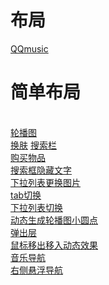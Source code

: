 <h1>布局</h1>
<a href="http://htmlpreview.github.io/?https://github.com/firencefido/-/blob/master/QQMusic/index.html">QQmusic</a>
<h1>简单布局</h1><br>
<a href="http://htmlpreview.github.io/?https://github.com/firencefido/-/blob/master/simple/01%E8%B6%85%E7%BA%A7%E7%AE%80%E5%8D%95%E8%BD%AE%E6%92%AD%E5%9B%BE/index.html">轮播图</a><br>
<a href="http://htmlpreview.github.io/?https://github.com/firencefido/-/blob/master/simple/02%E7%99%BE%E5%BA%A6%E7%AE%80%E5%8D%95%E6%8D%A2%E8%82%A4/index.html">换肤</a>
<a href="https://github.com/firencefido/-/blob/master/simple/04%E4%BB%BF%E6%B7%98%E5%AE%9D%E6%90%9C%E7%B4%A2%E6%A1%86/index.html">搜索栏</a><br>
<a href="http://htmlpreview.github.io/?https://github.com/firencefido/-/blob/master/simple/04%E6%B7%98%E5%AE%9D%E8%B4%AD%E4%B9%B0%E9%A1%B5%E5%95%86%E5%93%81/index.html">购买物品</a><br>
<a href="https://github.com/firencefido/-/blob/master/simple/05%E4%BB%BF%E4%BA%AC%E4%B8%9C%E7%82%B9%E5%87%BB%E6%90%9C%E7%B4%A2%E6%A1%86%E9%9A%90%E8%97%8F%E6%96%87%E5%AD%97/index.html">搜索框隐藏文字</a><br>
<a href="http://htmlpreview.github.io/?https://github.com/firencefido/-/blob/master/simple/07%E4%B8%8B%E6%8B%89%E5%88%97%E8%A1%A8%E6%8D%A2%E8%82%A4/index.html">下拉列表更换图片</a><br>
<a href="http://htmlpreview.github.io/?https://github.com/firencefido/-/blob/master/simple/08tab/index1.html">tab切换</a><br>
<a href="http://htmlpreview.github.io/?https://github.com/firencefido/-/blob/master/simple/09%E6%98%9F%E5%BA%A7%E8%BF%90%E5%8A%BF/index.html">下拉列表切换</a><br>
<a href="http://htmlpreview.github.io/?https://github.com/firencefido/-/blob/master/simple/10%E5%8A%A8%E6%80%81%E7%94%9F%E6%88%90%E8%BD%AE%E6%92%AD%E5%9B%BE%E5%B0%8F%E5%9C%86%E7%82%B9/index.html">动态生成轮播图小圆点</a><br>
<a href="https://github.com/firencefido/-/blob/master/simple/11%E5%BC%B9%E5%87%BA%E5%B1%82/index.html">弹出层</a><br>
<a href="http://htmlpreview.github.io/?https://github.com/firencefido/-/blob/master/simple/12%E9%BC%A0%E6%A0%87%E7%A7%BB%E5%85%A5%E7%A7%BB%E5%87%BA%E6%94%B9%E5%8F%98%E5%9B%BE%E7%89%87%E9%80%8F%E6%98%8E%E5%BA%A6/index.html">鼠标移出移入动态效果</a><br>
<a href="http://htmlpreview.github.io/?https://github.com/firencefido/-/blob/master/simple/16%E9%9F%B3%E4%B9%90%E5%AF%BC%E8%88%AA/index.html">音乐导航</a><br>
<a href="http://htmlpreview.github.io/?https://github.com/firencefido/-/blob/master/simple/17%E5%8F%B3%E4%BE%A7%E6%82%AC%E6%B5%AE%E5%AF%BC%E8%88%AA%E8%8F%9C%E5%8D%95/index.html">右侧悬浮导航</a><br>
